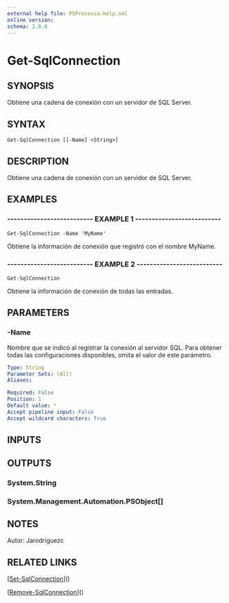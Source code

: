```yaml
---
external help file: PSProcessa-help.xml
online version: 
schema: 2.0.0
---
```


# Get-SqlConnection

## SYNOPSIS
Obtiene una cadena de conexión con un servidor de SQL Server.

## SYNTAX

```
Get-SqlConnection [[-Name] <String>]
```

## DESCRIPTION
Obtiene una cadena de conexión con un servidor de SQL Server.

## EXAMPLES

### -------------------------- EXAMPLE 1 --------------------------
```
Get-SqlConnection -Name 'MyName'
```

Obtiene la información de conexión que registró con el nombre MyName.

### -------------------------- EXAMPLE 2 --------------------------
```
Get-SqlConnection
```

Obtiene la información de conexión de todas las entradas.

## PARAMETERS

### -Name
Nombre que se indicó al registrar la conexión al servidor SQL.
Para obtener todas las configuraciones disponibles, omita el valor de este parámetro.

```yaml
Type: String
Parameter Sets: (All)
Aliases: 

Required: False
Position: 1
Default value: *
Accept pipeline input: False
Accept wildcard characters: True
```

## INPUTS

## OUTPUTS

### System.String

### System.Management.Automation.PSObject[]

## NOTES
Autor: Jarodriguezc

## RELATED LINKS

[[Set-SqlConnection](Set-SqlConnection.md)]()

[[Remove-SqlConnection](Remove-SqlConnection.md)]()

